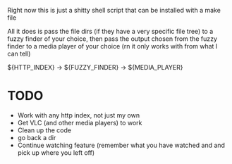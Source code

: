 Right now this is just a shitty shell script that can be installed with a make file

All it does is pass the file dirs (if they have a very specific file tree) to a fuzzy finder of your choice, then pass the output chosen from the fuzzy finder to a media player of your choice (rn it only works with from what I can tell)

${HTTP_INDEX} -> ${FUZZY_FINDER} -> ${MEDIA_PLAYER}

# TODO
- Work with any http index, not just my own
- Get VLC (and other media players) to work
- Clean up the code
- go back a dir
- Continue watching feature (remember what you have watched and and pick up where you left off)
